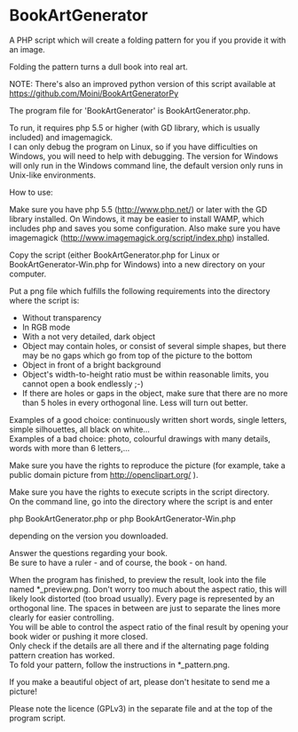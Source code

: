 BookArtGenerator
================

A PHP script which will create a folding pattern for you if you provide it with an image.

Folding the pattern turns a dull book into real art.

NOTE: There's also an improved python version of this script available at https://github.com/Moini/BookArtGeneratorPy

The program file for 'BookArtGenerator' is BookArtGenerator.php. 

To run, it requires php 5.5 or higher (with GD library, which is usually included) and imagemagick.  
I can only debug the program on Linux, so if you have difficulties on Windows, you will need to help with debugging.
The version for Windows will only run in the Windows command line, the default version only runs in Unix-like environments.

How to use:

Make sure you have php 5.5 (http://www.php.net/) or later with the GD library installed.
On Windows, it may be easier to install WAMP, which includes php and saves you some configuration.
Also make sure you have imagemagick (http://www.imagemagick.org/script/index.php) installed. 

Copy the script (either BookArtGenerator.php for Linux or BookArtGenerator-Win.php for Windows) into a new directory on your computer.

Put a png file which fulfills the following requirements into the directory where the script is:

- Without transparency
- In RGB mode
- With a not very detailed, dark object 
- Object may contain holes, or consist of several simple shapes, but there may be no gaps which go from top of the picture to the bottom
- Object in front of a bright background
- Object's width-to-height ratio must be within reasonable limits, you cannot open a book endlessly ;-)
- If there are holes or gaps in the object, make sure that there are no more than 5 holes in every orthogonal line. Less will turn out better.

Examples of a good choice: continuously written short words, single letters, simple silhouettes, all black on white...  
Examples of a bad choice: photo, colourful drawings with many details, words with more than 6 letters,...


Make sure you have the rights to reproduce the picture (for example, take a public domain picture from http://openclipart.org/ ).

Make sure you have the rights to execute scripts in the script directory.   
On the command line, go into the directory where the script is and enter
 
php BookArtGenerator.php
or
php BookArtGenerator-Win.php

depending on the version you downloaded.
 
Answer the questions regarding your book.  
Be sure to have a ruler - and of course, the book - on hand. 

When the program has finished, to preview the result, look into the file named \*\_preview.png.
Don't worry too much about the aspect ratio, this will likely look distorted (too broad usually). Every page is represented by an orthogonal line. The spaces in between are just to separate the lines more clearly for easier controlling.   
You will be able to control the aspect ratio of the final result by opening your book wider or pushing it more closed.  
Only check if the details are all there and if the alternating page folding pattern creation has worked.  
To fold your pattern, follow the instructions in \*\_pattern.png.
 
If you make a beautiful object of art, please don't hesitate to send me a picture!

Please note the licence (GPLv3) in the separate file and at the top of the program script.
